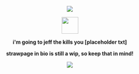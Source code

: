 <p align="center">
  <img src="https://64.media.tumblr.com/27fd0cec23e2f48a74a2264d96d28490/ee09abb08cabc6f1-a8/s1280x1920/7ebb470064b853e7f3db60bb3f8d7bb5b2f9d993.pnj">
</p>

<p align="center">
  <img src="https://static.wikia.nocookie.net/mspaintadventures/images/e/e1/DaveLogoSlashed.png/revision/latest?cb=20180325021719" width="45" height="45"/>
</p>

<p align="center">
  <b>i'm going to jeff the kills you [placeholder txt]</b>
</p>

<p align="center">
  <b>strawpage in bio is still a wip, so keep that in mind!</b>
</p>

<p align="center">
  <img src="https://64.media.tumblr.com/3f36620f44aadbe57343a3ada20afaf9/ee09abb08cabc6f1-a1/s1280x1920/42b8453426ce17d01736b1143fd56761afb6b7be.pnj">
</p>
